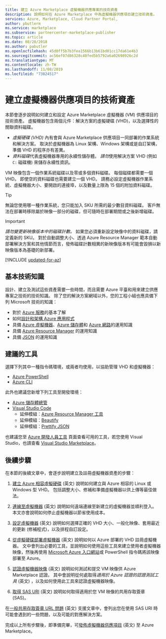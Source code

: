```yaml
---
title: 建立 Azure Marketplace 虛擬機器供應專案的技術資產
description: 說明如何在 Azure Marketplace 中為虛擬機器供應項目建立技術資產。
services: Azure, Marketplace, Cloud Partner Portal,
author: pbutlerm
ms.service: marketplace
ms.subservice: partnercenter-marketplace-publisher
ms.topic: article
ms.date: 08/20/2018
ms.author: pabutler
ms.openlocfilehash: 45d0ff5b7b3fea1566b13b61bd01cc17da61e4b3
ms.sourcegitcommit: ac56ef07d86328c40fed5b5792a6a02698926c2d
ms.translationtype: MT
ms.contentlocale: zh-TW
ms.lasthandoff: 11/08/2019
ms.locfileid: "73824517"
---
```

# <a name="create-technical-assets-for-a-virtual-machine-offer"></a>建立虛擬機器供應項目的技術資產

本節會逐步說明如何建立和設定 Azure Marketplace 虛擬機器 (VM) 供應項目的技術資產。  虛擬機器包含兩個元件：解決方案的虛擬硬碟 (VHD)，以及選擇性的關聯資料磁碟。  

- *虛擬硬碟 (VHD)* 內有會與 Azure Marketplace 供應項目一同部署的作業系統和解決方案。 取決於虛擬機器為 Linux 架構、Windows 架構或是自訂架構，準備 VHD 的程序亦有差異。
- *資料磁碟*代表虛擬機器專用的永續性儲存體。 *請勿*使用解決方案 VHD (例如 `C:` 磁碟機) 來儲存永續性資訊。

VM 映像包含一個作業系統磁碟以及零或多個資料磁碟。 每個磁碟都需要一個 VHD。 即使空的資料磁碟也需要建立一個 VHD。
請務必設定虛擬機器作業系統、虛擬機器大小、要開啟的連接埠，以及數量上限為 15 個的附加資料磁碟。

> [!TIP] 
> 無論您使用哪一種作業系統，您只能加入 SKU 所需的最少數目資料磁碟。 客戶無法在部署時移除屬於映像一部分的磁碟，但可隨時在部署期間或之後新增磁碟。 

> [!IMPORTANT]
> *請勿變更新映像版本中的磁碟計數。* 如果您必須重新設定映像中的資料磁碟，請定義新的 SKU。 對於自動調整大小、透過 Azure Resource Manager 範本自動部署解決方案和其他情節而言，發佈磁碟計數相異的新映像版本有可能會毀損以新映像版本為基礎的新部署。

[!INCLUDE [updated-for-az](../../../../includes/updated-for-az.md)]

## <a name="fundamental-technical-knowledge"></a>基本技術知識

設計、建立及測試這些資產需要一些時間，而且需要 Azure 平臺和用來建立供應專案之技術的技術知識。 除了您的解決方案網域以外，您的工程小組也應具備下列 Microsoft 技術的知識： 
-   對於 [Azure 服務](https://azure.microsoft.com/services/)的基本了解 
-   如何[設計和架構 Azure 應用程式](https://azure.microsoft.com/solutions/architecture/)
-   具備 [Azure 虛擬機器](https://azure.microsoft.com/services/virtual-machines/)、[Azure 儲存體](https://azure.microsoft.com/services/?filter=storage)和 [Azure 網路](https://azure.microsoft.com/services/?filter=networking)的運用知識
-   具備 [Azure Resource Manager](https://azure.microsoft.com/features/resource-manager/) 的運用知識
-   具備 [JSON](https://www.json.org/) 的運用知識


## <a name="suggested-tools"></a>建議的工具 

選擇下列其中一種指令碼環境，或兩者均使用，以協助管理 VHD 和虛擬機器：
-   [Azure PowerShell](https://docs.microsoft.com/powershell/azure/overview)
-   [Azure CLI](https://docs.microsoft.com/cli/azure)

此外也建議您新增下列工具至開發環境： 

-   [Azure 儲存體總管](https://docs.microsoft.com/azure/vs-azure-tools-storage-manage-with-storage-explorer)
-   [Visual Studio Code](https://code.visualstudio.com/)
    *   延伸模組：[Azure Resource Manager 工具](https://marketplace.visualstudio.com/items?itemName=msazurermtools.azurerm-vscode-tools)
    *   延伸模組：[Beautify](https://marketplace.visualstudio.com/items?itemName=HookyQR.beautify)
    *   延伸模組：[Prettify JSON](https://marketplace.visualstudio.com/items?itemName=mohsen1.prettify-json)

也建議您至 [Azure 開發人員工具](https://azure.microsoft.com/tools/) 頁面查看可用的工具，若您使用 Visual Studio，也請查看 [Visual Studio Marketplace](https://marketplace.visualstudio.com/)。


## <a name="next-steps"></a>後續步驟

在本節的後續文章中，會逐步說明建立及註冊虛擬機器資產的步驟：

1. [建立 Azure 相容虛擬硬碟](./cpp-create-vhd.md) (英文) 說明如何建立與 Azure 相容的 Linux 或 Windows 型 VHD。  包括調整大小、修補和準備虛擬機器以供上傳等最佳做法。

2. [連線至虛擬機器](./cpp-connect-vm.md) (英文) 說明如何遠端連線至新建立的虛擬機器並順利登入。  本文亦會說明如何停止虛擬機器以節省使用成本。

3. [設定虛擬機器](./cpp-configure-vm.md) (英文) 說明如何選擇正確的 VHD 大小、一般化映像、套用最近的更新 (修補程式)，以及排程自訂設定。

4. [從虛擬硬碟部署虛擬機器](./cpp-deploy-vm-vhd.md) (英文) 說明如何以 Azure 部署的 VHD 註冊虛擬機器。  文中會列出必要的工具，並說明如何使用這些工具來建立使用者虛擬機器映像，然後再使用 [Microsoft Azure 入口網站](https://ms.portal.azure.com/)或 PowerShell 指令碼將該映像部署至 Azure。 

5. [認證虛擬機器映像](./cpp-certify-vm.md) (英文) 說明如何測試和提交 VM 映像供 Azure Marketplace 認證。 其中會說明從何處取得*適用於 Azure 認證的認證測試工具* (英文) ，以及如何使用此工具來認證虛擬機器映像。 

6. [取得 SAS URI](./cpp-get-sas-uri.md) (英文) 說明如何取得適用於您 VM 映像的共用存取簽章 (SAS)。
 
在[一般共用存取簽章 URL 問題](./cpp-common-sas-url-issues.md) (英文) 支援文章中，會列出您在使用 SAS URI 時可能會遇到的一些問題，以及可能的對應解決方案。

完成以上所有步驟後，即準備完畢，可[發佈虛擬機器供應項目](./cpp-publish-offer.md) (英文) 至 Azure Marketplace。
